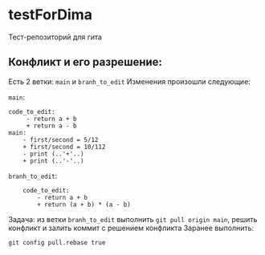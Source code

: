 # testForDima
Тест-репозиторий для гита

## Конфликт и его разрешение:
Есть 2 ветки:
`main` и `branh_to_edit`
Изменения произошли следующие:

`main`:

    code_to_edit:
         - return a + b
         + return a - b
    main:
        - first/second = 5/12
        + first/second = 10/112
        - print (..'+'..)
        + print (..'-'..)
`branh_to_edit`:

		code_to_edit:
			- return a + b
			+ return (a + b) * (a - b)
Задача: из ветки `branh_to_edit` выполнить `git pull origin main`, решить конфликт и залить коммит с решением конфликта
Заранее выполнить:

	git config pull.rebase true

